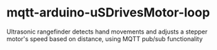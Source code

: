 mqtt-arduino-uSDrivesMotor-loop
===============================

Ultrasonic rangefinder detects hand movements and adjusts a stepper motor's speed based on distance, using MQTT pub/sub functionality
